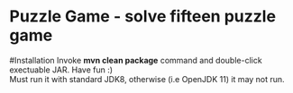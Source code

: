 # Puzzle Game - solve fifteen puzzle game

#Installation
Invoke <b>mvn clean package</b> command and double-click exectuable JAR. Have fun :)<br>
Must run it with standard JDK8, otherwise (i.e OpenJDK 11) it may not run.